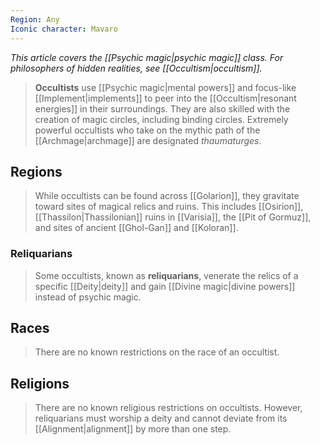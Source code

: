 ```yaml
---
Region: Any
Iconic character: Mavaro
---
```


*This article covers the [[Psychic magic|psychic magic]] class. For philosophers of hidden realities, see [[Occultism|occultism]].*
> **Occultists** use [[Psychic magic|mental powers]] and focus-like [[Implement|implements]] to peer into the [[Occultism|resonant energies]] in their surroundings. They are also skilled with the creation of magic circles, including binding circles.
> Extremely powerful occultists who take on the mythic path of the [[Archmage|archmage]] are designated *thaumaturges*.



## Regions

> While occultists can be found across [[Golarion]], they gravitate toward sites of magical relics and ruins. This includes [[Osirion]], [[Thassilon|Thassilonian]] ruins in [[Varisia]], the [[Pit of Gormuz]], and sites of ancient [[Ghol-Gan]] and [[Koloran]].


### Reliquarians

> Some occultists, known as **reliquarians**, venerate the relics of a specific [[Deity|deity]] and gain [[Divine magic|divine powers]] instead of psychic magic.


## Races

> There are no known restrictions on the race of an occultist.


## Religions

> There are no known religious restrictions on occultists. However, reliquarians must worship a deity and cannot deviate from its [[Alignment|alignment]] by more than one step.








